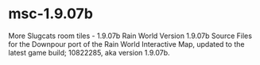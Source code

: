 # msc-1.9.07b
More Slugcats room tiles - 1.9.07b
Rain World Version 1.9.07b Source Files for the Downpour port of the Rain World Interactive Map, updated to the latest game build; 10822285, aka version 1.9.07b.

